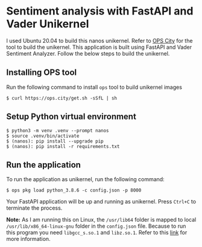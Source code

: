 # Sentiment analysis with FastAPI and Vader Unikernel
I used Ubuntu 20.04 to build this nanos unikernel. Refer to [OPS City](http://ops.city) for the tool to build the unikernel. This application is built using FastAPI and Vader Sentiment Analyzer. Follow the below steps to build the unikernel.

## Installing OPS tool
Run the following command to install `ops` tool to build unikernel images
```
$ curl https://ops.city/get.sh -sSfL | sh
```
## Setup Python virtual environment
```
$ python3 -m venv .venv --prompt nanos
$ source .venv/bin/activate
$ (nanos): pip install --upgrade pip
$ (nanos): pip install -r requirements.txt
```

## Run the application
To run the application as unikernel, run the following command:
```
$ ops pkg load python_3.8.6 -c config.json -p 8000
```
Your FastAPI application will be up and running as unikernel. Press `Ctrl+C` to terminate the process.

**Note:** As I am running this on Linux, the `/usr/lib64` folder is mapped to local `/usr/lib/x86_64-linux-gnu` folder in the `config.json` file. Because to run this program you need `libgcc_s.so.1` and `libz.so.1`. Refer to this [link](https://github.com/nanovms/ops-examples/tree/master/python/python3.8) for more information.  
